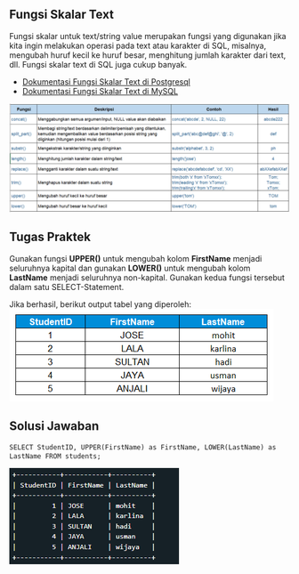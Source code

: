 ## Fungsi Skalar Text

Fungsi skalar untuk text/string value merupakan fungsi yang digunakan jika kita ingin melakukan operasi pada text atau karakter di SQL, misalnya, mengubah huruf kecil ke huruf besar, menghitung jumlah karakter dari text, dll. Fungsi skalar text di SQL juga cukup banyak.<br>

- [Dokumentasi Fungsi Skalar Text di Postgresql](https://www.postgresql.org/docs/9.1/functions-string.html)
- [Dokumentasi Fungsi Skalar Text di MySQL](https://dev.mysql.com/doc/refman/8.0/en/string-functions.html)<br>

![fungsi](fungsi_skalartext.png)

## Tugas Praktek

Gunakan fungsi **UPPER()** untuk mengubah kolom **FirstName** menjadi seluruhnya kapital dan gunakan **LOWER()** untuk mengubah kolom **LastName** menjadi seluruhnya non-kapital. Gunakan kedua fungsi tersebut dalam satu SELECT-Statement.<br>

Jika berhasil, berikut output tabel yang diperoleh:<br>
![tabel-soal](output_tabelsoal.png)

## Solusi Jawaban

```
SELECT StudentID, UPPER(FirstName) as FirstName, LOWER(LastName) as LastName FROM students;
```

![tabel-jawaban](output_tabeljawaban.png)
